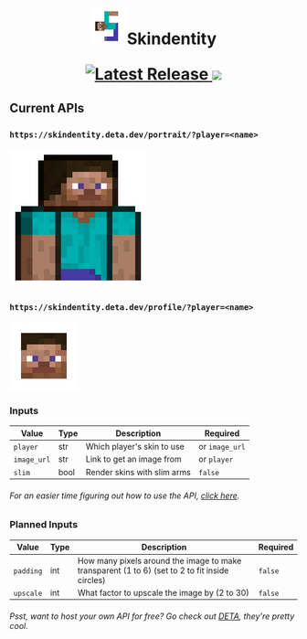 <h1>
  <p align="center">
    <img alt="Skindentity" src="icon.png">Skindentity
  </p>

  <p align="center">
    <a href="https://go.deta.dev/deploy">
      <img alt="Latest Release" src="https://img.shields.io/badge/Deploy%20to-DETA-%23D53AA2">
    </a>
    <a href="https://heroku.com/deploy">
      <img src="https://img.shields.io/badge/Deploy%20to-Heroku-%237056BF" />
    </a>
  </p>
</h1>

## Current APIs

### `https://skindentity.deta.dev/portrait/?player=<name>`
![preview](previews/portrait.png)

### `https://skindentity.deta.dev/profile/?player=<name>`
![preview](previews/profile.png)

### Inputs

|Value|Type|Description|Required|
|-|-|-|-|
|`player`|str|Which player's skin to use|or `image_url`
|`image_url`|str|Link to get an image from|or `player`
|`slim`|bool|Render skins with slim arms|`false`

###### For an easier time figuring out how to use the API, [click here](https://skindentity.deta.dev/docs).

### Planned Inputs

|Value|Type|Description|Required|
|-|-|-|-|
|`padding`|int|How many pixels around the image to make transparent (1 to 6) (set to 2 to fit inside circles)|`false`
|`upscale`|int|What factor to upscale the image by (2 to 30)|`false`

###### Psst, want to host your own API for free? Go check out [DETA](https://www.deta.sh/), they're pretty cool.

